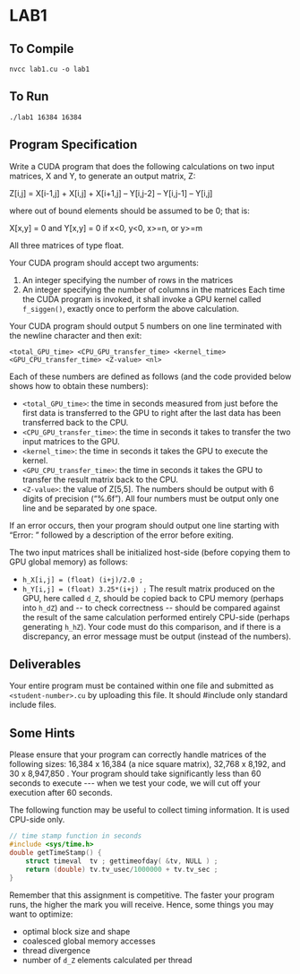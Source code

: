 # LAB1

## To Compile
```
nvcc lab1.cu -o lab1
```

## To Run
```
./lab1 16384 16384
```

## Program Specification
Write a CUDA program that does the following calculations on two  input matrices, X and Y, to generate an output matrix, Z:

Z[i,j] = X[i-1,j] + X[i,j] + X[i+1,j] – Y[i,j-2] – Y[i,j-1] – Y[i,j]

where out of bound elements should be assumed to be 0; that is:

X[x,y] = 0 and Y[x,y] = 0   if x<0, y<0, x>=n, or y>=m

All three matrices of type float.  


Your CUDA program should accept two arguments:  
1. An integer specifying the number of rows in the matrices
2. An integer specifying the number of columns in the matrices
Each time the CUDA program is invoked, it shall invoke a GPU kernel called `f_siggen()`, exactly once to perform the above calculation.  


Your CUDA program should output 5 numbers on one line terminated with the newline character and then exit:

```
<total_GPU_time> <CPU_GPU_transfer_time> <kernel_time> <GPU_CPU_transfer_time> <Z-value> <nl>
```

Each of these numbers are defined as follows (and the code provided below shows how to obtain these numbers):

* ```<total_GPU_time>```: the time in seconds measured from just before the first data is transferred to the GPU to right after the last data has been transferred back to the CPU.
* ```<CPU_GPU_transfer_time>```: the time in seconds it takes to transfer the two input matrices to the GPU.
* ```<kernel_time>```: the time in seconds it takes the GPU to execute the kernel.
* ```<GPU_CPU_transfer_time>```: the time in seconds it takes the GPU to transfer the result matrix back to the CPU.
* ```<Z-value>```: the value of Z[5,5].
The numbers should be output with 6 digits of precision (“%.6f”). All four numbers must be output only one line and be separated by one space.

If an error occurs, then your program should output one line starting with “Error: ” followed by a description of the error before exiting.  

The two input matrices shall be initialized host-side (before copying them to GPU global memory) as follows:
* ```h_X[i,j] = (float) (i+j)/2.0 ;```
* ```h_Y[i,j] = (float) 3.25*(i+j) ;```
The result matrix produced on the GPU, here called `d_Z`, should be copied back to CPU memory (perhaps into `h_dZ`) and -- to check correctness -- should be compared against the result of the same calculation performed entirely CPU-side (perhaps generating `h_hZ`). Your code must do this comparison, and if there is a discrepancy, an error message must be output (instead of the numbers).

## Deliverables
Your entire program must be contained within one file and submitted as `<student-number>.cu` by uploading this file. It should #include only standard include files.

## Some Hints
Please ensure that your program can correctly handle matrices of the following sizes: 16,384 x 16,384 (a nice square matrix), 32,768 x 8,192, and 30 x 8,947,850 . Your program should take significantly less than 60 seconds to execute --- when we test your code, we will cut off your execution after 60 seconds.  

The following function may be useful to collect timing information. It is used CPU-side only.
```c
// time stamp function in seconds
#include <sys/time.h>
double getTimeStamp() {
    struct timeval  tv ; gettimeofday( &tv, NULL ) ;
    return (double) tv.tv_usec/1000000 + tv.tv_sec ;
}
```

Remember that this assignment is competitive. The faster your program runs, the higher the mark you will receive. Hence, some things you may want to optimize:
* optimal block size and shape
* coalesced global memory accesses
* thread divergence
* number of `d_Z` elements calculated per thread